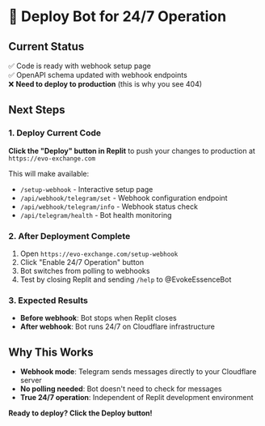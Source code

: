 # 🚀 Deploy Bot for 24/7 Operation

## Current Status
✅ Code is ready with webhook setup page  
✅ OpenAPI schema updated with webhook endpoints  
❌ **Need to deploy to production** (this is why you see 404)

## Next Steps

### 1. Deploy Current Code
**Click the "Deploy" button in Replit** to push your changes to production at `https://evo-exchange.com`

This will make available:
- `/setup-webhook` - Interactive setup page
- `/api/webhook/telegram/set` - Webhook configuration endpoint
- `/api/webhook/telegram/info` - Webhook status check
- `/api/telegram/health` - Bot health monitoring

### 2. After Deployment Complete
1. Open `https://evo-exchange.com/setup-webhook`
2. Click "Enable 24/7 Operation" button
3. Bot switches from polling to webhooks
4. Test by closing Replit and sending `/help` to @EvokeEssenceBot

### 3. Expected Results
- **Before webhook**: Bot stops when Replit closes
- **After webhook**: Bot runs 24/7 on Cloudflare infrastructure

## Why This Works
- **Webhook mode**: Telegram sends messages directly to your Cloudflare server
- **No polling needed**: Bot doesn't need to check for messages
- **True 24/7 operation**: Independent of Replit development environment

**Ready to deploy? Click the Deploy button!**